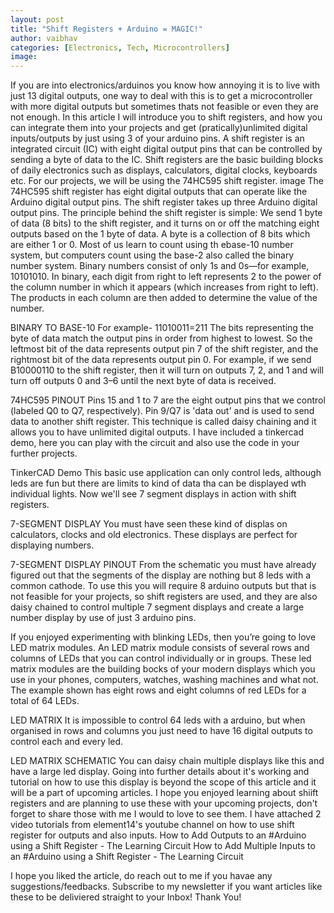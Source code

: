 ```yaml
---
layout: post
title: "Shift Registers + Arduino = MAGIC!"
author: vaibhav
categories: [Electronics, Tech, Microcontrollers]
image:
---
```

If you are into electronics/arduinos you know how annoying it is to live with just 13 digital outputs, one way to deal with this is to get a microcontroller with more digital outputs but sometimes thats not feasible or even they are not enough.
In this article I will introduce you to shift registers, and how you can integrate them into your projects and get (pratically)unlimited digital inputs/outputs by just using 3 of your arduino pins.
A shift register is an integrated circuit (IC) with eight digital output pins that can be controlled by sending a byte of data to the IC. Shift registers are the basic building blocks of daily electronics such as displays, calculators, digital clocks, keyboards etc.
For our projects, we will be using the 74HC595 shift register.
image
The 74HC595 shift register has eight digital outputs that can operate like the Arduino digital output pins. The shift register takes up three Arduino digital output pins. The principle behind the shift register is simple: We send 1 byte of data (8 bits) to the shift register, and it turns on or off the matching eight outputs based on the 1 byte of data.
A byte is a collection of 8 bits which are either 1 or 0. Most of us learn to count using th ebase-10 number system, but computers count using the base-2 also called the binary number system.
Binary numbers consist of only 1s and 0s—for example, 10101010. In binary, each digit from right to left represents 2 to the power of the column number in which it appears (which increases from right to left). The products in each column are then added to determine the value of the number.


BINARY TO BASE-10
For example- 11010011=211
The bits representing the byte of data match the output pins in order from highest to lowest. So the leftmost bit of the data represents output pin 7 of the shift register, and the rightmost bit of the data represents output pin 0. For example, if we send B10000110 to the shift register, then it will turn on outputs 7, 2, and 1 and will turn off outputs 0 and 3–6 until the next byte of data is received.


74HC595 PINOUT
Pins 15 and 1 to 7 are the eight output pins that we control (labeled Q0 to Q7, respectively).
Pin 9/Q7 is 'data out' and is used to send data to another shift register. This technique is called daisy chaining and it allows you to have unlimited digital outputs.
I have included a tinkercad demo, here you can play with the circuit and also use the code in your further projects.

TinkerCAD Demo
This basic use application can only control leds, although leds are fun but there are limits to kind of data tha can be displayed wth individual lights. Now we'll see 7 segment displays in action with shift registers.


7-SEGMENT DISPLAY
You must have seen these kind of displas on calculators, clocks and old electronics. These displays are perfect for displaying numbers.


7-SEGMENT DISPLAY PINOUT
From the schematic you must have already figured out that the segments of the display are nothing but 8 leds with a common cathode. To use this you will require 8 arduino outputs but that is not feasible for your projects, so shift registers are used, and they are also daisy chained to control multiple 7 segment displays and create a large number display by use of just 3 arduino pins.

If you enjoyed experimenting with blinking LEDs, then you’re going to love LED matrix modules. An LED matrix module consists of several rows and columns of LEDs that you can control individually or in groups.
These led matrix modules are the building bocks of your modern displays which you use in your phones, computers, watches, washing machines and what not.
The example shown has eight rows and eight columns of red LEDs for a total of 64 LEDs.


LED MATRIX
It is impossible to control 64 leds with a arduino, but when organised in rows and columns you just need to have 16 digital outputs to control each and every led.


LED MATRIX SCHEMATIC
You can daisy chain multiple displays like this and have a large led display. Going into further details about it's working and tutorial on how to use this display is beyond the scope of this article and it will be a part of upcoming articles.
I hope you enjoyed learning about shiift registers and are planning to use these with your upcoming projects, don't forget to share those with me I would to love to see them.
I have attached 2 video tutorials from element14's youtube channel on how to use shift register for outputs and also inputs.
How to Add Outputs to an #Arduino using a Shift Register - The Learning Circuit
How to Add Multiple Inputs to an #Arduino using a Shift Register - The Learning Circuit


I hope you liked the article, do reach out to me if you havae any suggestions/feedbacks. Subscribe to my newsletter if you want articles like these to be deliviered straight to your Inbox! Thank You!

